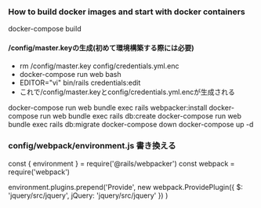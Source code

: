 ### How to build docker images and start with docker containers

docker-compose build

#### /config/master.keyの生成(初めて環境構築する際には必要)
- rm /config/master.key config/credentials.yml.enc
- docker-compose run web bash
- EDITOR="vi" bin/rails credentials:edit
- これで/config/master.keyとconfig/credentials.yml.encが生成される

docker-compose run web bundle exec rails webpacker:install
docker-compose run web bundle exec rails db:create
docker-compose run web bundle exec rails db:migrate
docker-compose down
docker-compose up -d

### config/webpack/environment.js 書き換える
const { environment } = require('@rails/webpacker')
const webpack = require('webpack')

environment.plugins.prepend('Provide',
  new webpack.ProvidePlugin({
    $: 'jquery/src/jquery',
    jQuery: 'jquery/src/jquery'
  })
)